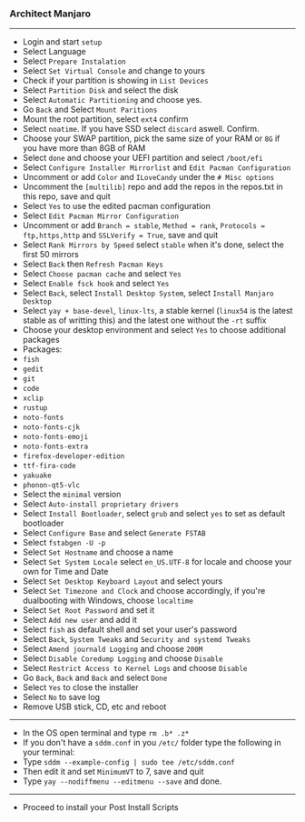 ### Architect Manjaro
---
- Login and start ```setup```
- Select Language
- Select ```Prepare Instalation```
- Select ```Set Virtual Console``` and change to yours
- Check if your partition is showing in ```List Devices```
- Select ```Partition Disk``` and select the disk
- Select ```Automatic Partitioning``` and choose yes.
- Go ```Back``` and Select ```Mount Paritions```
- Mount the root partition, select ```ext4``` confirm
- Select ```noatime```. If you have SSD select ```discard``` aswell. Confirm.
- Choose your SWAP partition, pick the same size of your RAM or ```8G``` if you have more than 8GB of RAM
- Select ```done``` and choose your UEFI partition and select ```/boot/efi```
- Select ```Configure Installer Mirrorlist``` and ```Edit Pacman Configuration```
- Uncomment or add ```Color``` and ```ILoveCandy``` under the ```# Misc options```
- Uncomment the ```[multilib]``` repo and add the repos in the repos.txt in this repo, save and quit
- Select ```Yes``` to use the edited pacman configuration
- Select ```Edit Pacman Mirror Configuration```
- Uncomment or add ```Branch = stable```, ```Method = rank```, ```Protocols = ftp,https,http``` and ```SSLVerify = True```, save and quit
- Select ```Rank Mirrors by Speed``` select ```stable``` when it's done, select the first 50 mirrors
- Select ```Back``` then ```Refresh Pacman Keys```
- Select ```Choose pacman cache``` and select ```Yes```
- Select ```Enable fsck hook``` and select ```Yes```
- Select ```Back```, select ```Install Desktop System```, select ```Install Manjaro Desktop```
- Select ```yay + base-devel```, ```linux-lts```, a stable kernel (```linux54``` is the latest stable as of writting this) and the latest one without the ```-rt``` suffix
- Choose your desktop environment and select ```Yes``` to choose additional packages
- Packages:
- ```fish```
- ```gedit```
- ```git```
- ```code```
- ```xclip```
- ```rustup```
- ```noto-fonts```
- ```noto-fonts-cjk```
- ```noto-fonts-emoji```
- ```noto-fonts-extra```
- ```firefox-developer-edition```
- ```ttf-fira-code```
- ```yakuake```
- ```phonon-qt5-vlc```
- Select the ```minimal``` version
- Select ```Auto-install proprietary drivers```
- Select ```Install Bootloader```, select ```grub``` and select ```yes``` to set as default bootloader
- Select ```Configure Base``` and select ```Generate FSTAB```
- Select ```fstabgen -U -p```
- Select ```Set Hostname``` and choose a name
- Select ```Set System Locale``` select ```en_US.UTF-8``` for locale and choose your own for Time and Date
- Select ```Set Desktop Keyboard Layout``` and select yours
- Select ```Set Timezone and Clock``` and choose accordingly, if you're dualbooting with Windows, choose ```localtime```
- Select ```Set Root Password``` and set it
- Select ```Add new user``` and add it
- Select ```fish``` as default shell and set your user's password
- Select ```Back```, ```System Tweaks``` and ```Security and systemd Tweaks```
- Select ```Amend journald Logging``` and choose ```200M```
- Select ```Disable Coredump Logging``` and choose ```Disable```
- Select ```Restrict Access to Kernel Logs``` and choose ```Disable```
- Go ```Back```, ```Back``` and ```Back``` and select  ```Done```
- Select ```Yes``` to close the installer
- Select ```No``` to save log
- Remove USB stick, CD, etc and reboot
---
- In the OS open terminal and type ```rm .b* .z*```
- If you don't have a ```sddm.conf``` in you ```/etc/``` folder type the following in your terminal:
- Type ```sddm --example-config | sudo tee /etc/sddm.conf```
- Then edit it and set ```MinimumVT``` to 7, save and quit
- Type ```yay --nodiffmenu --editmenu --save``` and done.
---
- Proceed to install your Post Install Scripts
